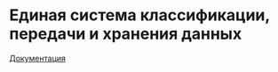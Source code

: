 # Единая система классификации, передачи и хранения данных
[Документация](https://aagorlan.github.io/onec-esb-kb/)